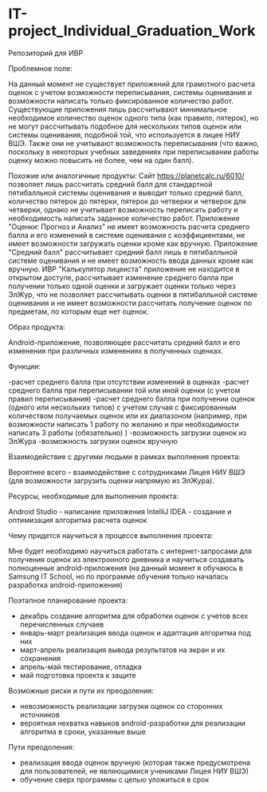 # IT-project_Individual_Graduation_Work
Репозиторий для ИВР

Проблемное поле:

На данный момент не существует приложений для грамотного расчета оценок с учетом возможности переписывания, системы оценивания и возможности написать только фиксированное количество работ. Существующие приложения лишь рассчитывают минимальное необходимое количество оценок одного типа (как правило, пятерок), но не могут рассчитывать подобное для нескольких типов оценок или системы оценивания, подобной той, что используется в лицее НИУ ВШЭ. Также они не учитывают возможность переписывания (что важно, поскольку в некоторых учебных заведениях при переписывании работы оценку можно повысить не более, чем на один балл).

Похожие или аналогичные продукты:
Сайт https://planetcalc.ru/6010/ позволяет лишь рассчитать средний балл для стандартной пятибалльной системы оценивания и выводит только средний балл, количество пятерок до пятерки, пятерок до четверки и четверок для четверки, однако не учитывает возможность переписать работу и необходимость написать заданное количество работ.
Приложение "Оценки: Прогноз и Анализ" не имеет возможность расчета среднего балла и его изменений в системе оценивания с коэффициентами, не имеет возможности загружать оценки кроме как вручную.
Приложение "Средний балл" рассчитывает средний балл лишь в пятибалльной системе оценивания и не имеет возможность ввода данных кроме как вручную.
ИВР "Калькулятор лицеиста" приложение не находится в открытом доступе, рассчитывает изменение среднего балла при получении только одной оценки и загружает оценки только через ЭлЖур, что не позволяет рассчитывать оценки в пятибалльной системе оценивания и не имеет возможности рассчитать получение оценок по предметам, по которым еще нет оценок.

Образ продукта:

Android-приложение, позволяющее рассчитать средний балл и его изменения при различных изменениях в полученных оценках. 

Функции:

-расчет среднего балла при отсутствии изменений в оценках
-расчет среднего балла при переписывании той или иной оценки (с учетом правил переписывания)
-расчет среднего балла при получении оценок (одного или нескольких типов) с учетом случая с фиксированным количеством получаемых оценок или их диапазоном (например, при возможности написать 1 работу по желанию и при необходимости написать 3 работы (обязательно) )
-возможность загрузки оценок из ЭлЖура
-возможность загрузки оценок вручную


Взаимодействие с другими людьми в рамках выполнения проекта:

Вероятнее всего - взаимодействие с сотрудниками Лицея НИУ ВШЭ (для возможности загрузить оценки напрямую из ЭлЖура).


Ресурсы, необходимые для выполнения проекта:

Android Studio - написание приложения
IntelliJ IDEA - создание и оптимизация алгоритма расчета оценок


Чему придется научиться в процессе выполнения проекта:

Мне будет необходимо научиться работать с интернет-запросами для получения оценок из электронного дневника и научиться создавать полноценные android-приложения (на данный момент я обучаюсь в Samsung IT School, но по программе обучения только началась разработка android-приложения)


Поэтапное планирование проекта:

- декабрь создание алгоритма для обработки оценок с учетов всех перечисленных случаев
- январь-март реализация ввода оценок и адаптация алгоритма под них
- март-апрель реализация вывода результатов на экран и их сохранения
- апрель-май тестирование, отладка
- май подготовка проекта к защите


Возможные риски и пути их преодоления:

- невозможность реализации загрузки оценок со сторонних источников
- вероятная нехватка навыков android-разработки для реализации алгоритма в сроки, указанные выше


Пути преодоления:

- реализация ввода оценок вручную (которая также предусмотрена для пользователей, не являющимися учениками Лицея НИУ ВШЭ)
- обучение сверх программы с целью уложиться в срок
